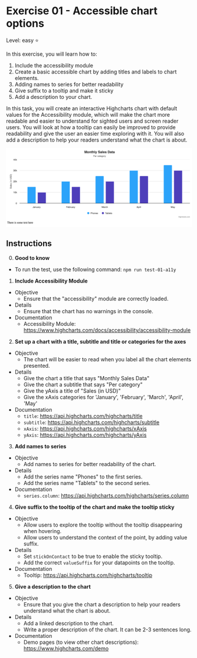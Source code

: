 # Exercise 01 - Accessible chart options

Level: easy ⭐

In this exercise, you will learn how to:

1. Include the accessibility module
2. Create a basic accessible chart by adding titles and labels to chart elements.
3. Adding names to series for better readability
4. Give suffix to a tooltip and make it sticky
5. Add a description to your chart.

In this task, you will create an interactive Highcharts chart with default values for the Accessibility module, which will make the chart more readable and easier to understand for sighted users and screen reader users. You will look at how a tooltip can easily be improved to provide readability and give the user an easier time exploring with it. You will also add a description to help your readers understand what the chart is about.

![exercise.png](exercise.png)

## Instructions

0. **Good to know**
  * To run the test, use the following command: `npm run test-01-a11y`

1. **Include Accessibility Module**

* Objective
  * Ensure that the "accessibility" module are correctly loaded.
* Details
  * Ensure that the chart has no warnings in the console.
* Documentation
  * Accessibility Module: https://www.highcharts.com/docs/accessibility/accessibility-module

2. **Set up a chart with a title, subtitle and title or categories for the axes**

* Objective
  * The chart will be easier to read when you label all the chart elements presented.
* Details
  * Give the chart a title that says "Monthly Sales Data"
  * Give the chart a subtitle that says "Per category"
  * Give the yAxis a title of "Sales (in USD)"
  * Give the xAxis categories for 'January', 'February', 'March', 'April', 'May'
* Documentation
  * `title`: https://api.highcharts.com/highcharts/title
  * `subtitle`: https://api.highcharts.com/highcharts/subtitle
  * `xAxis`: https://api.highcharts.com/highcharts/xAxis
  * `yAxis`: https://api.highcharts.com/highcharts/yAxis

3. **Add names to series**

* Objective
  * Add names to series for better readability of the chart.
* Details
  * Add the series name "Phones" to the first series.
  * Add the series name "Tablets" to the second series.
* Documentation
  * `series.column`: https://api.highcharts.com/highcharts/series.column

4. **Give suffix to the tooltip of the chart and make the tooltip sticky**

* Objective
  * Allow users to explore the tooltip without the tooltip disappearing when hovering.
  * Allow users to understand the context of the point, by adding value suffix.
* Details
  * Set `stickOnContact` to be true to enable the sticky tooltip.
  * Add the correct `valueSuffix` for your datapoints on the tooltip.
* Documentation
  * Tooltip: https://api.highcharts.com/highcharts/tooltip

5. **Give a description to the chart**

* Objective
  * Ensure that you give the chart a description to help your readers understand what the chart is about.
* Details
  * Add a linked description to the chart.
  * Write a proper description of the chart. It can be 2-3 sentences long.
* Documentation
  * Demo pages (to view other chart descriptions): https://www.highcharts.com/demo
